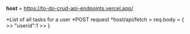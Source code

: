 

**host** = <https://to-do-crud-api-endpoints.vercel.app/>

*List of all tasks for a user
    *POST request
    *host/api/fetch
    > req.body = {
        >> "userid":1
        >> }